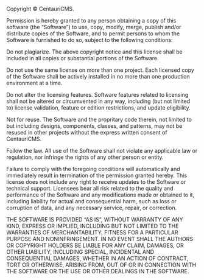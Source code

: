 Copyright © CentauriCMS.

Permission is hereby granted to any person obtaining a copy of this software (the “Software”) to use, copy, modify, merge, publish and/or distribute copies of the Software, and to permit persons to whom the Software is furnished to do so, subject to the following conditions:

Do not plagiarize. The above copyright notice and this license shall be included in all copies or substantial portions of the Software.

Do not use the same license on more than one project. Each licensed copy of the Software shall be actively installed in no more than one production environment at a time.

Do not alter the licensing features. Software features related to licensing shall not be altered or circumvented in any way, including (but not limited to) license validation, feature or edition restrictions, and update eligibility.

Not for reuse. The Software and the propritary code therein, not limited to but including designs, components, classes, and patterns, may not be resused in other projects without the express written consent of CentauriCMS.

Follow the law. All use of the Software shall not violate any applicable law or regulation, nor infringe the rights of any other person or entity.

Failure to comply with the foregoing conditions will automatically and immediately result in termination of the permission granted hereby. This license does not include any right to receive updates to the Software or technical support. Licensees bear all risk related to the quality and performance of the Software and any modifications made or obtained to it, including liability for actual and consequential harm, such as loss or corruption of data, and any necessary service, repair, or correction.

THE SOFTWARE IS PROVIDED “AS IS”, WITHOUT WARRANTY OF ANY KIND, EXPRESS OR IMPLIED, INCLUDING BUT NOT LIMITED TO THE WARRANTIES OF MERCHANTABILITY, FITNESS FOR A PARTICULAR PURPOSE AND NONINFRINGEMENT. IN NO EVENT SHALL THE AUTHORS OR COPYRIGHT HOLDERS BE LIABLE FOR ANY CLAIM, DAMAGES, OR OTHER LIABILITY, INCLUDING SPECIAL, INCIDENTAL AND CONSEQUENTIAL DAMAGES, WHETHER IN AN ACTION OF CONTRACT, TORT OR OTHERWISE, ARISING FROM, OUT OF OR IN CONNECTION WITH THE SOFTWARE OR THE USE OR OTHER DEALINGS IN THE SOFTWARE.

